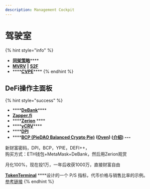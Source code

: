 ```yaml
---
description: Management Cockpit
---
```


# 驾驶室

{% hint style="info" %}
* [**同架策略**](https://share.weiyun.com/xUw40P4l)\*\*\*\*
* [**MVRV**](https://www.blockchain.com/charts/mvrv)  **\|**  [**S2F**](https://www.qkl123.com/data/s2f/btc)
* \*\*\*\*[**CVPE**](https://www.gurufocus.cn/indicator/shiller_pe)\*\*\*\*
{% endhint %}

##  **DeFi操作主面板**

{% hint style="success" %}
* \*\*\*\*[**DeBank**](https://debank.com/swap)\*\*\*\*
* [**Zapper.fi**](https://www.zapper.fi/)
* \*\*\*\*[**Zerion**](https://app.zerion.io/exchange) ****
* \*\*\*\*[**yCRV**](https://docs.dfi.money/#/zh-cn/buy-tokens?id=_5-ycrv%e5%85%91%e6%8d%a2)\*\*\*\*
* \*\*\*\*[**DPI**](https://www.indexcoop.com/dpi)
* \*\*\*\*[**BCP \(PieDAO Balanced Crypto Pie\)**](https://pools.piedao.org/#/pie/0xe4f726adc8e89c6a6017f01eada77865db22da14) **\(**[**Oven**](https://pools.piedao.org/#/oven)**\) \(**[**介绍**](https://medium.com/piedao/announcing-balanced-crypto-pie-bcp-btc-eth-and-defi-7a2423c5d94e)**\)  ---**

新财富密码，DPI，BCP，YPIE，DEFI++，  
购买方式：ETH钱包+MetaMask+DeBank，然后用Zerion观赏

月化100%，现在投1万，一年后收获1000万，直接财富自由  
  
[**TokenTerminal**](https://terminal.tokenterminal.com/dashboard/Dapps) ****设计的一个 P/S 指标，代币价格与销售比率的示例。  
[参考链接](https://www.chainnews.com/articles/649261412781.htm)
{% endhint %}

